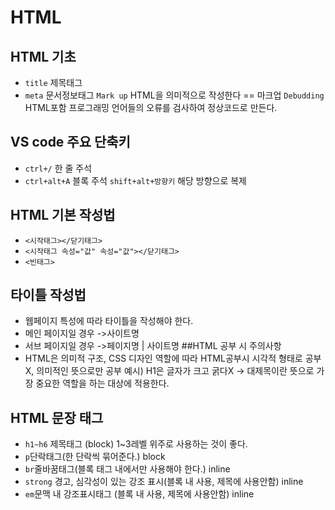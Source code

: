 # HTML
## HTML 기초
* `title` 제목태그
* `meta` 문서정보태그
`Mark up` HTML을 의미적으로 작성한다 == 마크업
`Debudding` HTML포함 프로그래밍 언어들의 오류를 검사하여 정상코드로 만든다.
## VS code 주요 단축키
* `ctrl+/` 한 줄 주석
* `ctrl+alt+A` 블록 주석
`shift+alt+방향키` 해당 방향으로 복제 
## HTML 기본 작성법
* `<시작태그></닫기태그>`
* `<시작태그 속성="값" 속성="값"></닫기태그>`
* `<빈태그>` 
## 타이틀 작성법
* 웹페이지 특성에 따라 타이틀을 작성해야 한다.
* 메인 페이지일 경우 ->사이트명
* 서브 페이지일 경우 ->페이지명 | 사이트명
##HTML 공부 시 주의사항
* HTML은 의미적 구조, CSS 디자인 역할에 따라 HTML공부시 시각적 형태로 공부X, 의미적인 뜻으로만 공부
예시) H1은 글자가 크고 굵다X -> 대제목이란 뜻으로 가장 중요한 역할을 하는 대상에 적용한다.
## HTML 문장 태그
* `h1~h6` 제목태그 (block) 1~3레벨 위주로 사용하는 것이 좋다.
* `p`단락태그(한 단락씩 묶어준다.) block
* `br`줄바꿈태그(블록 태그 내에서만 사용해야 한다.) inline
* `strong` 경고, 심각성이 있는 강조 표시(블록 내 사용, 제목에 사용안함) inline
* `em`문맥 내 강조표시태그 (블록 내 사용, 제목에 사용안함) inline
